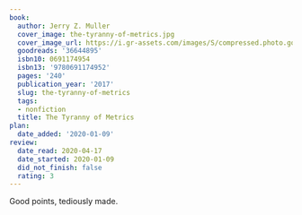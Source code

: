 ```yaml
---
book:
  author: Jerry Z. Muller
  cover_image: the-tyranny-of-metrics.jpg
  cover_image_url: https://i.gr-assets.com/images/S/compressed.photo.goodreads.com/books/1511400900l/36644895._SY475_.jpg
  goodreads: '36644895'
  isbn10: 0691174954
  isbn13: '9780691174952'
  pages: '240'
  publication_year: '2017'
  slug: the-tyranny-of-metrics
  tags:
  - nonfiction
  title: The Tyranny of Metrics
plan:
  date_added: '2020-01-09'
review:
  date_read: 2020-04-17
  date_started: 2020-01-09
  did_not_finish: false
  rating: 3
---
```


Good points, tediously made.
